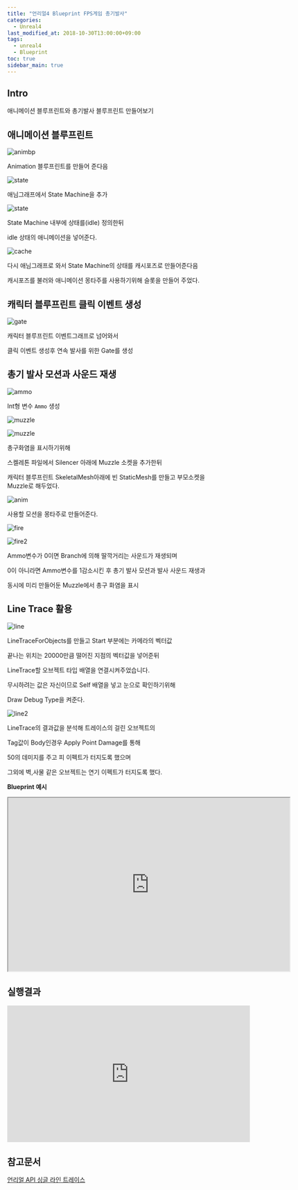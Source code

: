 ```yaml
---
title: "언리얼4 Blueprint FPS게임 총기발사"
categories: 
  - Unreal4
last_modified_at: 2018-10-30T13:00:00+09:00
tags: 
  - unreal4 
  - Blueprint
toc: true
sidebar_main: true
---
```


## Intro

애니메이션 블루프린트와 총기발사 블루프린트 만들어보기


## 애니메이션 블루프린트

![animbp](https://github.com/lesslate/lesslate.github.io/blob/master/assets/img/Unreal/Fire/bpanim.png?raw=true)

Animation 블루프린트를 만들어 준다음

![state](https://github.com/lesslate/lesslate.github.io/blob/master/assets/img/Unreal/Fire/state.png?raw=true)

애님그래프에서 State Machine을 추가

![state](https://github.com/lesslate/lesslate.github.io/blob/master/assets/img/Unreal/Fire/anim.png?raw=true)

State Machine 내부에 상태를(idle) 정의한뒤

idle 상태의 애니메이션을 넣어준다.

![cache](https://github.com/lesslate/lesslate.github.io/blob/master/assets/img/Unreal/Fire/cache.png?raw=true)

다시 애님그래프로 와서 State Machine의 상태를 캐시포즈로 만들어준다음

캐시포즈를 불러와 애니메이션 몽타주를 사용하기위해 슬롯을 만들어 주었다.




## 캐릭터 블루프린트 클릭 이벤트 생성

![gate](https://github.com/lesslate/lesslate.github.io/blob/master/assets/img/Unreal/Fire/rapid.png?raw=true)


캐릭터 블루프린트 이벤트그래프로 넘어와서

클릭 이벤트 생성후 연속 발사를 위한 Gate를 생성




## 총기 발사 모션과 사운드 재생

![ammo](https://github.com/lesslate/lesslate.github.io/blob/master/assets/img/Unreal/Fire/ammo.png?raw=true)

Int형 변수 ``Ammo`` 생성

![muzzle](https://github.com/lesslate/lesslate.github.io/blob/master/assets/img/Unreal/Fire/muzzle.png?raw=true)

![muzzle](https://github.com/lesslate/lesslate.github.io/blob/master/assets/img/Unreal/Fire/muzzle2.png?raw=true)

총구화염을 표시하기위해

스켈레톤 파일에서 Silencer 아래에 Muzzle 소켓을 추가한뒤

캐릭터 블루프린트 SkeletalMesh아래에 빈 StaticMesh를 만들고
부모소켓을 Muzzle로 해두었다.

![anim](https://github.com/lesslate/lesslate.github.io/blob/master/assets/img/Unreal/Fire/montage.png?raw=true)

사용할 모션을 몽타주로 만들어준다.

![fire](https://github.com/lesslate/lesslate.github.io/blob/master/assets/img/Unreal/Fire/fire.png?raw=true)

![fire2](https://github.com/lesslate/lesslate.github.io/blob/master/assets/img/Unreal/Fire/fire2.png?raw=true)

Ammo변수가 0이면 Branch에 의해 딸깍거리는 사운드가 재생되며

0이 아니라면 Ammo변수를 1감소시킨 후 총기 발사 모션과 발사 사운드 재생과

동시에 미리 만들어둔 Muzzle에서 총구 화염을 표시





## Line Trace 활용



![line](https://github.com/lesslate/lesslate.github.io/blob/master/assets/img/Unreal/Fire/linetrace.png?raw=true)

LineTraceForObjects를 만들고 Start 부분에는 카메라의 벡터값 

끝나는 위치는 20000만큼 떨어진 지점의 벡터값을 넣어준뒤

LineTrace할 오브젝트 타입 배열을 연결시켜주었습니다.

무시하려는 값은 자신이므로 Self 배열을 넣고 눈으로 확인하기위해

Draw Debug Type을 켜준다.



![line2](https://github.com/lesslate/lesslate.github.io/blob/master/assets/img/Unreal/Fire/linetrace2.png?raw=true)

LineTrace의 결과값을 분석해 트레이스의 걸린 오브젝트의

Tag값이 Body인경우 Apply Point Damage를 통해

50의 데미지를 주고 피 이펙트가 터지도록 했으며 

그외에 벽,사물 같은 오브젝트는 연기 이펙트가 터지도록 했다.



**Blueprint 예시**

<iframe height="400" width="650" marginWidth="10" marginHeight="10" src="https://blueprintue.com/render/repnlw65" scrolling="no"></iframe>



## 실행결과

<iframe width="560" height="315" src="https://www.youtube.com/embed/qgFVhovFero" frameborder="0" allow="autoplay; encrypted-media" allowfullscreen></iframe>


## 참고문서

[언리얼 API 싱글 라인 트레이스](http://api.unrealengine.com/KOR/Engine/Physics/Tracing/HowTo/SingleLineTraceByObject/)